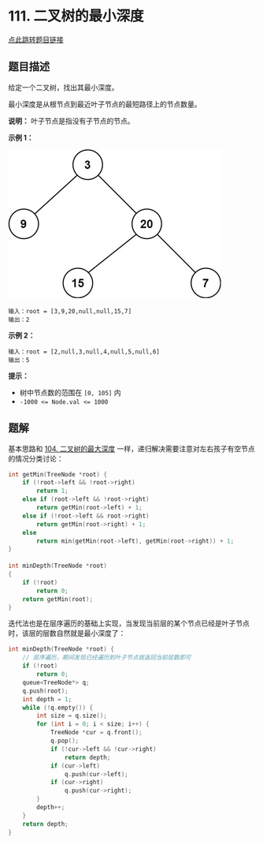 # 111. 二叉树的最小深度

[点此跳转题目链接](https://leetcode.cn/problems/minimum-depth-of-binary-tree/description/)

## 题目描述

给定一个二叉树，找出其最小深度。

最小深度是从根节点到最近叶子节点的最短路径上的节点数量。

**说明：** 叶子节点是指没有子节点的节点。

 

**示例 1：**

![img](./ex_depth.jpg)

```
输入：root = [3,9,20,null,null,15,7]
输出：2
```

**示例 2：**

```
输入：root = [2,null,3,null,4,null,5,null,6]
输出：5
```

 

**提示：**

- 树中节点数的范围在 `[0, 105]` 内
- `-1000 <= Node.val <= 1000`



## 题解

基本思路和 [104. 二叉树的最大深度](https://github.com/Charles-T-T/Algorithm-Practice/tree/master/2nd-try/binary_tree/104) 一样，递归解决需要注意对左右孩子有空节点的情况分类讨论：
```cpp
int getMin(TreeNode *root) {
    if (!root->left && !root->right)
        return 1;
    else if (root->left && !root->right)
        return getMin(root->left) + 1;
    else if (!root->left && root->right)
        return getMin(root->right) + 1;
    else
        return min(getMin(root->left), getMin(root->right)) + 1;
}

int minDepth(TreeNode *root)
{
    if (!root)
        return 0;
    return getMin(root);
}
```

迭代法也是在层序遍历的基础上实现，当发现当前层的某个节点已经是叶子节点时，该层的层数自然就是最小深度了：
```cpp
int minDepth(TreeNode *root) {
    // 层序遍历，期间发现已经遍历到叶子节点就返回当前层数即可
    if (!root)
        return 0;
    queue<TreeNode*> q;
    q.push(root);
    int depth = 1;
    while (!q.empty()) {
        int size = q.size();
        for (int i = 0; i < size; i++) {
            TreeNode *cur = q.front();
            q.pop();
            if (!cur->left && !cur->right)
                return depth;
            if (cur->left)
                q.push(cur->left);
            if (cur->right)
                q.push(cur->right);
        }
        depth++;
    }
    return depth;
}
```





